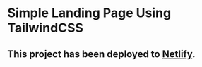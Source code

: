 # Simple Landing Page Using TailwindCSS

## This project has been deployed to [Netlify](https://manage-shakkhor-tailwind.netlify.app/).
